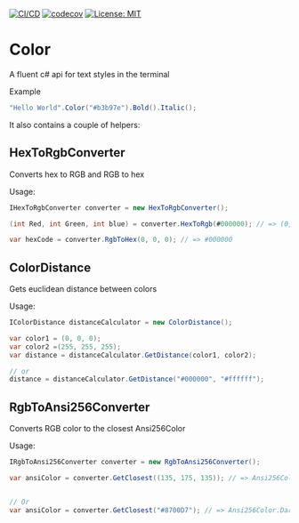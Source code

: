 
[![CI/CD](https://github.com/R0tenur/color/actions/workflows/ci-cd.yml/badge.svg)](https://github.com/R0tenur/color/actions/workflows/ci-cd.yml)
[![codecov](https://codecov.io/gh/R0tenur/color/branch/main/graph/badge.svg?token=RPRGZURP9E)](https://codecov.io/gh/R0tenur/color)
 [![License: MIT](https://img.shields.io/badge/License-MIT-yellow.svg)](https://opensource.org/licenses/MIT)
# Color
A fluent c# api for text styles in the terminal

Example
```c#
"Hello World".Color("#b3b97e").Bold().Italic();
```

It also contains a couple of helpers:
## HexToRgbConverter
Converts hex to RGB and RGB to hex

Usage:

```c#
IHexToRgbConverter converter = new HexToRgbConverter();

(int Red, int Green, int blue) = converter.HexToRgb(#000000); // => (0, 0, 0)

var hexCode = converter.RgbToHex(0, 0, 0); // => #000000

```

## ColorDistance
Gets euclidean distance between colors

Usage:
```c#
IColorDistance distanceCalculator = new ColorDistance();

var color1 = (0, 0, 0);
var color2 =(255, 255, 255);
var distance = distanceCalculator.GetDistance(color1, color2);

// or
distance = distanceCalculator.GetDistance("#000000", "#ffffff");
```

## RgbToAnsi256Converter
Converts RGB color to the closest Ansi256Color

Usage:

```c#
IRgbToAnsi256Converter converter = new RgbToAnsi256Converter();

var ansiColor = converter.GetClosest((135, 175, 135)); // => Ansi256Color.DarkSeaGreen


// Or
var ansiColor = converter.GetClosest("#8700D7"); // => Ansi256Color.DarkViolet
```